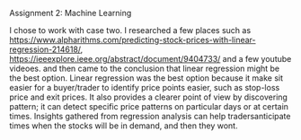 Assignment 2: Machine Learning

I chose to work with case two. 
I researched a few places such as https://www.alpharithms.com/predicting-stock-prices-with-linear-regression-214618/, https://ieeexplore.ieee.org/abstract/document/9404733/ and a few youtube videoes. and then came to the conclusion that linear regression might be the best option. 
Linear regression was the best option because it make sit easier for a buyer/trader to identify price points easier, such as stop-loss price and exit prices. It also provides a clearer point of view by discovering pattern; it can detect specific price patterns on particular days or at certain times. Insights gathered from regression analysis can help tradersanticipate times when the stocks will be in demand, and then they wont. 
